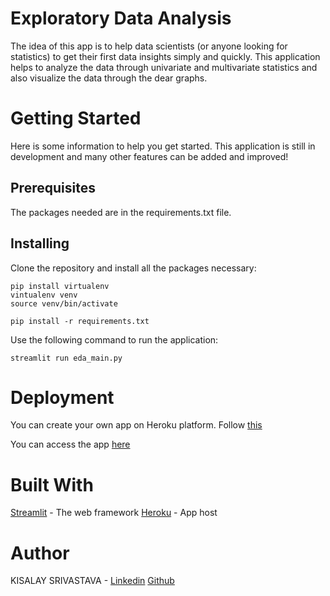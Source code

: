 # Exploratory Data Analysis

The idea of this app is to help data scientists (or anyone looking for statistics) to get their first data insights simply and quickly.
This application helps to analyze the data through univariate and multivariate statistics and also visualize the data through the dear graphs.

# Getting Started
Here is some information to help you get started. This application is still in development and many other features can be added and improved!

## Prerequisites
The packages needed are in the requirements.txt file.

## Installing
Clone the repository and install all the packages necessary:

```
pip install virtualenv
vintualenv venv
source venv/bin/activate

pip install -r requirements.txt 
```

Use the following command to run the application:

```
streamlit run eda_main.py
```

# Deployment
You can create your own app on Heroku platform. Follow [this](https://devcenter.heroku.com/)

You can access the app [here](https://exploratory-data-analysis-app.herokuapp.com/)

# Built With
[Streamlit](https://docs.streamlit.io/index.html) - The web framework
[Heroku](https://dashboard.heroku.com/) - App host

# Author
KISALAY SRIVASTAVA - [Linkedin](https://www.linkedin.com/in/kisalay-srivastava-46b243196/) [Github](https://github.com/Kisalaykisu)
